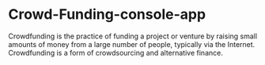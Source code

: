 # Crowd-Funding-console-app
Crowdfunding is the practice of funding a project or venture by raising small amounts of money from a large number of people, typically via the Internet. Crowdfunding is a form of crowdsourcing and alternative finance.
